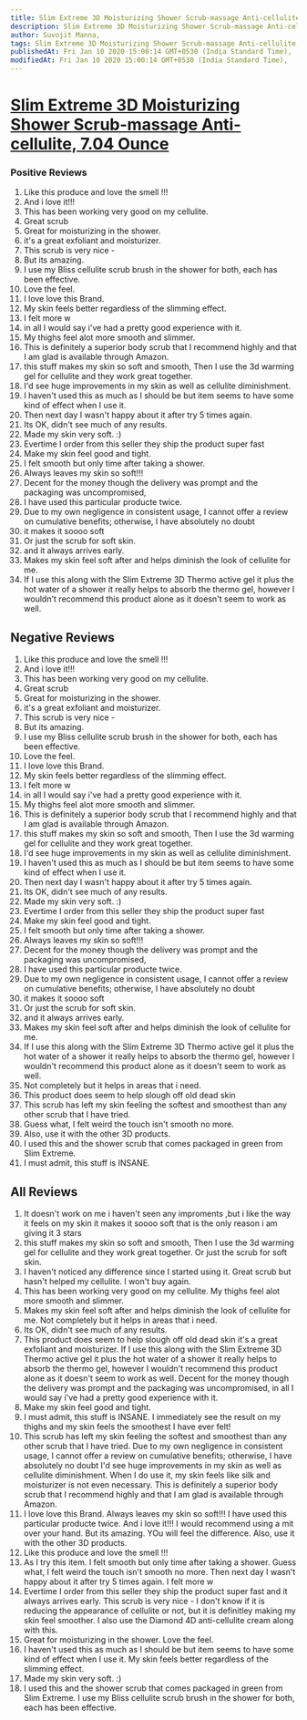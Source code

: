 ```yaml
---
title: Slim Extreme 3D Moisturizing Shower Scrub-massage Anti-cellulite, 7.04 Ounce,
description: Slim Extreme 3D Moisturizing Shower Scrub-massage Anti-cellulite, 7.04 Ounce,
author: Suvojit Manna,
tags: Slim Extreme 3D Moisturizing Shower Scrub-massage Anti-cellulite, 7.04 Ounce,
publishedAt: Fri Jan 10 2020 15:00:14 GMT+0530 (India Standard Time),
modifiedAt: Fri Jan 10 2020 15:00:14 GMT+0530 (India Standard Time),
---
```


# [Slim Extreme 3D Moisturizing Shower Scrub-massage Anti-cellulite, 7.04 Ounce](https://products.checkmycream.com/products/Slim-Extreme-3D-Moisturizing-Shower-Scrub-massage-Anti-cellulite-7.04-Ounce.html)

### Positive Reviews

<ol>
      <li>Like this produce and love the smell !!!</li>
      <li>And i love it!!!</li>
      <li>This has been working very good on my cellulite.</li>
      <li>Great scrub</li>
      <li>Great for moisturizing in the shower.  </li>
      <li>it&#x27;s a great exfoliant and moisturizer.</li>
      <li>This scrub is very nice -</li>
      <li>But its amazing.</li>
      <li>I use my Bliss cellulite scrub brush in the shower for both, each has been effective.</li>
      <li>Love the feel.</li>
      <li>I love love this Brand.</li>
      <li>My skin feels better regardless of the slimming effect.</li>
      <li>I felt more w</li>
      <li>in all I would say i&#x27;ve had a pretty good experience with it.</li>
      <li>My thighs feel alot more smooth and slimmer.</li>
      <li>This is definitely a superior body scrub that I recommend highly and that I am glad is available through Amazon.</li>
      <li>this stuff makes my skin so soft and smooth, Then I use the 3d warming gel for cellulite and they work great together.</li>
      <li>I&#x27;d see huge improvements in my skin as well as cellulite diminishment.</li>
      <li>I haven&#x27;t used this as much as I should be but item seems to have some kind of effect when I use it.</li>
      <li>Then next day I wasn&#x27;t happy about it after try 5 times again.</li>
      <li>Its OK, didn&#x27;t see much of any results.</li>
      <li>Made my skin very soft. :)</li>
      <li>Evertime I order from this seller they ship the product super fast</li>
      <li>Make my skin feel good and tight.</li>
      <li>I felt smooth but only time after taking a shower.</li>
      <li>Always leaves my skin so soft!!!</li>
      <li>Decent for the money though the delivery was prompt and the packaging was uncompromised,</li>
      <li>I have used this particular producte twice.</li>
      <li>Due to my own negligence in consistent usage, I cannot offer a review on cumulative benefits; otherwise, I have absolutely no doubt</li>
      <li>it makes it soooo soft</li>
      <li>Or just the scrub for soft skin.</li>
      <li>and it always arrives early.</li>
      <li>Makes my skin feel soft after and helps diminish the look of cellulite for me.</li>
      <li>If I use this along with the Slim Extreme 3D Thermo active gel it plus the hot water of a shower it really helps to absorb the thermo gel, however I wouldn&#x27;t recommend this product alone as it doesn&#x27;t seem to work as well.</li>
</ol>


<h2>Negative Reviews</h2>
<ol>
<li> Like this produce and love the smell !!!</li>
<li> And i love it!!!</li>
<li> This has been working very good on my cellulite.</li>
<li> Great scrub</li>
<li> Great for moisturizing in the shower.  </li>
<li> it&#x27;s a great exfoliant and moisturizer.</li>
<li> This scrub is very nice -</li>
<li> But its amazing.</li>
<li> I use my Bliss cellulite scrub brush in the shower for both, each has been effective.</li>
<li> Love the feel.</li>
<li> I love love this Brand.</li>
<li> My skin feels better regardless of the slimming effect.</li>
<li> I felt more w</li>
<li> in all I would say i&#x27;ve had a pretty good experience with it.</li>
<li> My thighs feel alot more smooth and slimmer.</li>
<li> This is definitely a superior body scrub that I recommend highly and that I am glad is available through Amazon.</li>
<li> this stuff makes my skin so soft and smooth, Then I use the 3d warming gel for cellulite and they work great together.</li>
<li> I&#x27;d see huge improvements in my skin as well as cellulite diminishment.</li>
<li> I haven&#x27;t used this as much as I should be but item seems to have some kind of effect when I use it.</li>
<li> Then next day I wasn&#x27;t happy about it after try 5 times again.</li>
<li> Its OK, didn&#x27;t see much of any results.</li>
<li> Made my skin very soft. :)</li>
<li> Evertime I order from this seller they ship the product super fast</li>
<li> Make my skin feel good and tight.</li>
<li> I felt smooth but only time after taking a shower.</li>
<li> Always leaves my skin so soft!!!</li>
<li> Decent for the money though the delivery was prompt and the packaging was uncompromised,</li>
<li> I have used this particular producte twice.</li>
<li> Due to my own negligence in consistent usage, I cannot offer a review on cumulative benefits; otherwise, I have absolutely no doubt</li>
<li> it makes it soooo soft</li>
<li> Or just the scrub for soft skin.</li>
<li> and it always arrives early.</li>
<li> Makes my skin feel soft after and helps diminish the look of cellulite for me.</li>
<li> If I use this along with the Slim Extreme 3D Thermo active gel it plus the hot water of a shower it really helps to absorb the thermo gel, however I wouldn&#x27;t recommend this product alone as it doesn&#x27;t seem to work as well.</li>
<li> Not completely but it helps in areas that i need.</li>
<li> This product does seem to help slough off old dead skin</li>
<li> This scrub has left my skin feeling the softest and smoothest than any other scrub that I have tried.</li>
<li> Guess what, I felt weird the touch isn&#x27;t smooth no more.</li>
<li> Also, use it with the other 3D products.</li>
<li> I used this and the shower scrub that comes packaged in green from Slim Extreme.  </li>
<li> I must admit, this stuff is INSANE.  </li>
</ol>

<h2>All Reviews</h2>

<ol>
    <li> It doesn&#x27;t work on me i haven&#x27;t seen any improments ,but i like the way it feels on my skin it makes it soooo soft that is the only reason i am giving it 3 stars</li>
    <li> this stuff makes my skin so soft and smooth, Then I use the 3d warming gel for cellulite and they work great together. Or just the scrub for soft skin.</li>
    <li> I haven&#x27;t noticed any difference since I started using it. Great scrub but hasn&#x27;t helped my cellulite. I won&#x27;t buy again.</li>
    <li> This has been working very good on my cellulite. My thighs feel alot more smooth and slimmer.</li>
    <li> Makes my skin feel soft after and helps diminish the look of cellulite for me. Not completely but it helps in areas that i need.</li>
    <li> Its OK, didn&#x27;t see much of any results.</li>
    <li> This product does seem to help slough off old dead skin it&#x27;s a great exfoliant and moisturizer. If I use this along with the Slim Extreme 3D Thermo active gel it plus the hot water of a shower it really helps to absorb the thermo gel, however I wouldn&#x27;t recommend this product alone as it doesn&#x27;t seem to work as well. Decent for the money though the delivery was prompt and the packaging was uncompromised, in all I would say i&#x27;ve had a pretty good experience with it.</li>
    <li> Make my skin feel good and tight.</li>
    <li> I must admit, this stuff is INSANE.  I immediately see the result on my thighs and my skin feels the smoothest I have ever felt!</li>
    <li> This scrub has left my skin feeling the softest and smoothest than any other scrub that I have tried. Due to my own negligence in consistent usage, I cannot offer a review on cumulative benefits; otherwise, I have absolutely no doubt I&#x27;d see huge improvements in my skin as well as cellulite diminishment. When I do use it, my skin feels like silk and moisturizer is not even necessary. This is definitely a superior body scrub that I recommend highly and that I am glad is available through Amazon.</li>
    <li> I love love this Brand. Always leaves my skin so soft!!! I have used this particular producte twice. And i love it!!! I would recommend using a mit over your hand. But its amazing. YOu will feel the difference. Also, use it with the other 3D products.</li>
    <li> Like this produce and love the smell !!!</li>
    <li> As I try this item. I felt smooth but only time after taking a shower. Guess what, I felt weird the touch isn&#x27;t smooth no more. Then next day I wasn&#x27;t happy about it after try 5 times again. I felt more w</li>
    <li> Evertime I order from this seller they ship the product super fast and it always arrives early. This scrub is very nice - I don&#x27;t know if it is reducing the appearance of cellulite or not, but it is definitley making my skin feel smoother. I also use the Diamond 4D anti-cellulite cream along with this.</li>
    <li> Great for moisturizing in the shower.  Love the feel.</li>
    <li> I haven&#x27;t used this as much as I should be but item seems to have some kind of effect when I use it. My skin feels better regardless of the slimming effect.</li>
    <li> Made my skin very soft. :)</li>
    <li> I used this and the shower scrub that comes packaged in green from Slim Extreme.  I use my Bliss cellulite scrub brush in the shower for both, each has been effective.</li>
</ol>





